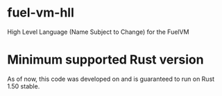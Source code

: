 # fuel-vm-hll
High Level Language (Name Subject to Change) for the FuelVM

# Minimum supported Rust version
As of now, this code was developed on and is guaranteed to run on Rust 1.50 stable. 
